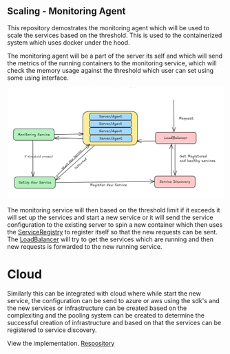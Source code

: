 ## Scaling - Monitoring Agent

This repository demostrates the monitoring agent which will be used to scale the services based on the threshold.
This is used to the containerized system which uses docker under the hood.

The monitoring agent will be a part of the server its self and which will send the metrics of the running containers to the monitoring service, which will check the memory usage against the threshold which user can set using some using interface.

![Scaling](../../assets/scaling.png)

The monitoring service will then based on the threshold limit if it exceeds it will set up the services and start a new service or it will send the service configuration to the existing server to spin a new container which then uses the [ServiceRegistry](https://github.com/arpitfs/service-discovery) to register itself so that the new requests can be sent. The [LoadBalancer](lld/load-balancer/loadbalancer.md) will try to get the services which are running and then new requests is forwarded to the new running service. 

# Cloud

Similarly this can be integrated with cloud where while start the new service, the configuration can be send to azure or aws using the sdk's and the new services or infrastructure can be created based on the complexiting and the pooling system can be created to determine the successful creation of infrastructure and based on that the services can be registered to service discovery.

View the implementation. [Respository](../../code/scaling/agent.go)